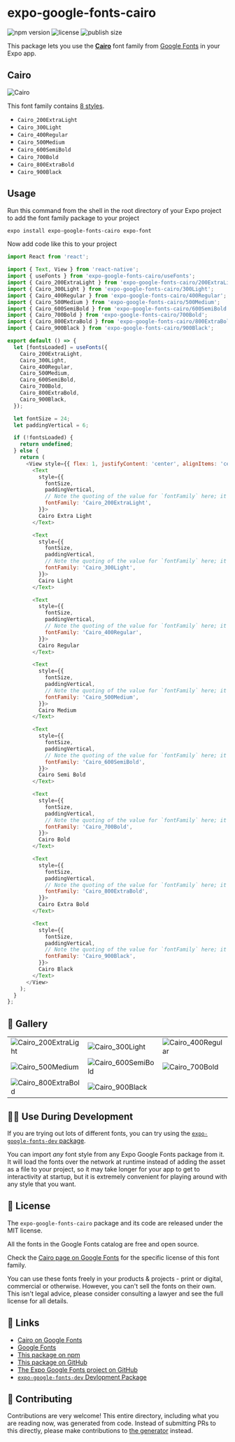 # expo-google-fonts-cairo

![npm version](https://flat.badgen.net/npm/v/expo-google-fonts-cairo)
![license](https://flat.badgen.net/github/license/expo/google-fonts)
![publish size](https://flat.badgen.net/packagephobia/install/expo-google-fonts-cairo)

This package lets you use the [**Cairo**](https://fonts.google.com/specimen/Cairo) font family from [Google Fonts](https://fonts.google.com/) in your Expo app.

## Cairo

![Cairo](./font-family.png)

This font family contains [8 styles](#-gallery).

- `Cairo_200ExtraLight`
- `Cairo_300Light`
- `Cairo_400Regular`
- `Cairo_500Medium`
- `Cairo_600SemiBold`
- `Cairo_700Bold`
- `Cairo_800ExtraBold`
- `Cairo_900Black`

## Usage

Run this command from the shell in the root directory of your Expo project to add the font family package to your project
```sh
expo install expo-google-fonts-cairo expo-font
```

Now add code like this to your project
```js
import React from 'react';

import { Text, View } from 'react-native';
import { useFonts } from 'expo-google-fonts-cairo/useFonts';
import { Cairo_200ExtraLight } from 'expo-google-fonts-cairo/200ExtraLight';
import { Cairo_300Light } from 'expo-google-fonts-cairo/300Light';
import { Cairo_400Regular } from 'expo-google-fonts-cairo/400Regular';
import { Cairo_500Medium } from 'expo-google-fonts-cairo/500Medium';
import { Cairo_600SemiBold } from 'expo-google-fonts-cairo/600SemiBold';
import { Cairo_700Bold } from 'expo-google-fonts-cairo/700Bold';
import { Cairo_800ExtraBold } from 'expo-google-fonts-cairo/800ExtraBold';
import { Cairo_900Black } from 'expo-google-fonts-cairo/900Black';

export default () => {
  let [fontsLoaded] = useFonts({
    Cairo_200ExtraLight,
    Cairo_300Light,
    Cairo_400Regular,
    Cairo_500Medium,
    Cairo_600SemiBold,
    Cairo_700Bold,
    Cairo_800ExtraBold,
    Cairo_900Black,
  });

  let fontSize = 24;
  let paddingVertical = 6;

  if (!fontsLoaded) {
    return undefined;
  } else {
    return (
      <View style={{ flex: 1, justifyContent: 'center', alignItems: 'center' }}>
        <Text
          style={{
            fontSize,
            paddingVertical,
            // Note the quoting of the value for `fontFamily` here; it expects a string!
            fontFamily: 'Cairo_200ExtraLight',
          }}>
          Cairo Extra Light
        </Text>

        <Text
          style={{
            fontSize,
            paddingVertical,
            // Note the quoting of the value for `fontFamily` here; it expects a string!
            fontFamily: 'Cairo_300Light',
          }}>
          Cairo Light
        </Text>

        <Text
          style={{
            fontSize,
            paddingVertical,
            // Note the quoting of the value for `fontFamily` here; it expects a string!
            fontFamily: 'Cairo_400Regular',
          }}>
          Cairo Regular
        </Text>

        <Text
          style={{
            fontSize,
            paddingVertical,
            // Note the quoting of the value for `fontFamily` here; it expects a string!
            fontFamily: 'Cairo_500Medium',
          }}>
          Cairo Medium
        </Text>

        <Text
          style={{
            fontSize,
            paddingVertical,
            // Note the quoting of the value for `fontFamily` here; it expects a string!
            fontFamily: 'Cairo_600SemiBold',
          }}>
          Cairo Semi Bold
        </Text>

        <Text
          style={{
            fontSize,
            paddingVertical,
            // Note the quoting of the value for `fontFamily` here; it expects a string!
            fontFamily: 'Cairo_700Bold',
          }}>
          Cairo Bold
        </Text>

        <Text
          style={{
            fontSize,
            paddingVertical,
            // Note the quoting of the value for `fontFamily` here; it expects a string!
            fontFamily: 'Cairo_800ExtraBold',
          }}>
          Cairo Extra Bold
        </Text>

        <Text
          style={{
            fontSize,
            paddingVertical,
            // Note the quoting of the value for `fontFamily` here; it expects a string!
            fontFamily: 'Cairo_900Black',
          }}>
          Cairo Black
        </Text>
      </View>
    );
  }
};

```

## 🔡 Gallery


||||
|-|-|-|
|![Cairo_200ExtraLight](.//200ExtraLight/Cairo_200ExtraLight.ttf.png)|![Cairo_300Light](.//300Light/Cairo_300Light.ttf.png)|![Cairo_400Regular](.//400Regular/Cairo_400Regular.ttf.png)||
|![Cairo_500Medium](.//500Medium/Cairo_500Medium.ttf.png)|![Cairo_600SemiBold](.//600SemiBold/Cairo_600SemiBold.ttf.png)|![Cairo_700Bold](.//700Bold/Cairo_700Bold.ttf.png)||
|![Cairo_800ExtraBold](.//800ExtraBold/Cairo_800ExtraBold.ttf.png)|![Cairo_900Black](.//900Black/Cairo_900Black.ttf.png)|||


## 👩‍💻 Use During Development

If you are trying out lots of different fonts, you can try using the [`expo-google-fonts-dev` package](https://github.com/freeboub/google-fonts/tree/master/font-packages/dev#readme).

You can import *any* font style from any Expo Google Fonts package from it. It will load the fonts
over the network at runtime instead of adding the asset as a file to your project, so it may take longer
for your app to get to interactivity at startup, but it is extremely convenient
for playing around with any style that you want.

## 📖 License

The `expo-google-fonts-cairo` package and its code are released under the MIT license.

All the fonts in the Google Fonts catalog are free and open source.

Check the [Cairo page on Google Fonts](https://fonts.google.com/specimen/Cairo) for the specific license of this font family.

You can use these fonts freely in your products & projects - print or digital, commercial or otherwise. However, you can't sell the fonts on their own. This isn't legal advice, please consider consulting a lawyer and see the full license for all details.

## 🔗 Links

- [Cairo on Google Fonts](https://fonts.google.com/specimen/Cairo)
- [Google Fonts](https://fonts.google.com/)
- [This package on npm](https://www.npmjs.com/package/expo-google-fonts-cairo)
- [This package on GitHub](https://github.com/freeboub/google-fonts/tree/master/font-packages/cairo)
- [The Expo Google Fonts project on GitHub](https://github.com/freeboub/google-fonts)
- [`expo-google-fonts-dev` Devlopment Package](https://github.com/freeboub/google-fonts/tree/master/font-packages/dev)

## 🤝 Contributing

Contributions are very welcome! This entire directory, including what you are reading now, was generated from code. Instead of submitting PRs to this directly, please make contributions to [the generator](https://github.com/freeboub/google-fonts/tree/master/packages/generator) instead.
